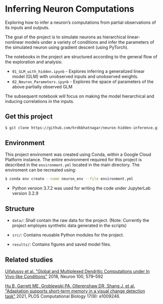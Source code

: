 # Inferring Neuron Computations

Exploring how to infer a neuron’s computations from partial observations of its inputs and outputs.

The goal of the project is to simulate neurons as hierarchical linear-nonlinear models under a variety of conditions and infer the parameters of the simulated neuron using gradient descent (using PyTorch). 

The notebooks in the project are structured according to the general flow of the exploration and analysis:

- `01_GLM_with_hidden.ipynb` - Explores inferring a generalized linear model (GLM) with unobserved inputs and unobserved weights. 
- `02_Neuron_Parameters.ipynb` - Explores the space of parameters of the above partially observed GLM

The subsequent notebook will focus on making the model hierarchical and inducing correlations in the inputs. 

## Get this project

```bash
$ git clone https://github.com/hrdkbhatnagar/neuron-hidden-inference.git
```

## Environment

This project enviroment was created using Conda, within a Google Cloud Platform instance. The entire environment required for this project is described in the ``environment.yml`` located in the main directory.  The enviroment can be recreated using:

```bash
$ conda env create --name neuron_env --file environment.yml
```

- Python version 3.7.2 was used for writing the code under JupyterLab version 3.2.9

## Structure

* ``data/``: Shall contain the raw data for the project. (Note: Currently the project employes synthetic data generated in the scripts)

* ``src/``: Contains reusable Python modules for the project. 

* ``results/``: Contains figures and saved model files.

  


## Related studies

[Ujfalussy et al. "Global and Multiplexed Dendritic Computations under In Vivo-like Conditions"](https://doi.org/10.1016/j.neuron.2018.08.032) 2018, Neuron 100, 579–592

[Hu B, Garrett ME, Groblewski PA, Ollerenshaw DR, Shang J, et al. "Adaptation supports short-term memory in a visual change detection task"](https://doi.org/10.1371/journal.pcbi.1009246).2021, PLOS Computational Biology 17(9): e1009246. 



